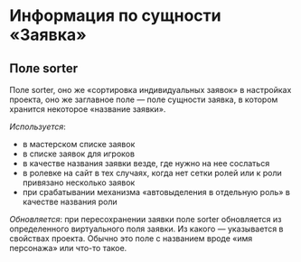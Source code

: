 Информация по сущности «Заявка»
========================

Поле sorter
---------------

Поле sorter, оно же «сортировка индивидуальных заявок» в настройках проекта, оно же заглавное поле — поле сущности заявка, в котором хранится некоторое «название заявки». 

*Используется*:
 - в мастерском списке заявок
 - в списке заявок для игроков
 - в качестве названия заявки везде, где нужно на нее сослаться
 - в ролевке на сайт в тех случаях, когда нет сетки ролей или к роли привязано несколько заявок
 - при срабатывании механизма «автовыделения в отдельную роль» в качестве названия роли
 
*Обновляется*:  при пересохранении заявки поле sorter обновляется из определенного виртуального поля заявки. Из какого — указывается в свойствах проекта. Обычно это поле с названием вроде «имя персонажа» или что-то такое.
